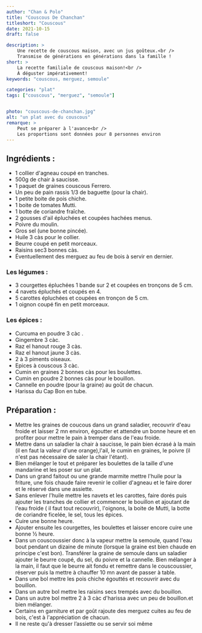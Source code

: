 ```yaml
---
author: "Chan & Polo"
title: "Couscous De Chanchan"
titleshort: "Couscous"
date: 2021-10-15
draft: false

description: >
    Une recette de couscous maison, avec un jus goûteux.<br />
    Transmise de générations en générations dans la famille !
short: >
    La recette familiale de couscous maison!<br />
    À déguster impérativement!
keywords: "couscous, merguez, semoule"

categories: "plat"
tags: ["couscous", "merguez", "semoule"]


photo: "couscous-de-chanchan.jpg"
alt: "un plat avec du couscous"
remarque: >
    Peut se préparer à l'avance<br />
    Les proportions sont données pour 8 personnes environ
---
```


## Ingrédients :

- 1 collier d'agneau coupé en tranches.
- 500g de chair à saucisse.
- 1 paquet de graines couscous Ferrero.
- Un peu de pain rassis 1/3 de baguette (pour la chair).
- 1 petite boite de pois chiche.
- 1 boite de tomates Mutti.
- 1 botte de coriandre fraîche.
- 2 gousses d'ail épluchées et coupées hachées menus.
- Poivre du moulin.
- Gros sel (une bonne pincée).
- Huile 3 càs pour le collier.
- Beurre coupé en petit morceaux.
- Raisins sec3 bonnes càs.
- Éventuellement des merguez au feu de bois à servir en dernier.


### Les légumes :

- 3 courgettes épluchées 1 bande sur 2 et coupées en tronçons de 5 cm.
- 4 navets épluchés et coupés en 4.
- 5 carottes épluchées et coupées en tronçon de 5 cm.
- 1 oignon coupé fin en petit morceaux.


### Les épices :

- Curcuma en poudre 3 càc .
- Gingembre 3 càc.
- Raz el hanout rouge 3 càs.
- Raz el hanout jaune 3 càs.
- 2 à 3 piments oiseaux.
- Epices à couscous 3 càc.
- Cumin en graines 2 bonnes càs pour les boulettes.
- Cumin en poudre 2 bonnes càs pour le bouillon.
- Cannelle en poudre (pour la graine) au goût de chacun.
- Harissa du Cap Bon en tube.

## Préparation :

- Mettre les graines de coucous dans un grand saladier, recouvrir d'eau froide et laisser 2 mn environ, égoutter et attendre un bonne heure et en profiter pour mettre le pain à tremper dans de l'eau froide.
- Mettre dans un saladier la chair à saucisse, le pain bien écrasé à la main (il en faut la valeur d'une orange),l'ail, le cumin en graines, le poivre (il n'est pas nécessaire de saler la chair l'étant).
- Bien mélanger le tout et préparer les boulettes de la taille d'une mandarine et les poser sur un plat.
- Dans un grand faitout ou une grande marmite mettre l'huile pour la friture, une fois chaude faire revenir le collier d'agneau et le faire dorer et le réservé dans une assiette.
- Sans enlever l'huile mettre les navets et les carottes, faire dorés puis ajouter les tranches de collier et commencer le bouillon et ajoutant de l'eau froide ( il faut tout recouvrir), l'oignons, la boite de Mutti, la botte de coriandre ficelée, le sel, tous les épices.
- Cuire une bonne heure.
- Ajouter ensuite les courgettes, les boulettes et laisser encore cuire une bonne ½ heure.
- Dans un couscoussier donc à la vapeur mettre la semoule, quand l'eau bout pendant un dizaine de minute (lorsque la graine est bien chaude en principe c'est bon). Transférer la graine de semoule dans un saladier ajouter le beurre coupé, du sel, du poivre et la cannelle. Bien mélanger à la main, il faut que le beurre ait fondu et remettre dans le couscoussier, réserver puis la mettre à chauffer 10 mn avant de passer à table.
- Dans une bol mettre les pois chiche égouttés et recouvrir avec du bouillon.
- Dans un autre bol mettre les raisins secs trempés avec du bouillon.
- Dans un autre bol mettre 2 à 3 càc d'harissa avec un peu de bouillon.et bien mélanger.
- Certains en garniture et par goût rajoute des merguez cuites au feu de bois, c'est à l'appréciation de chacun.
- Il ne reste qu'à dresser l’assiette ou se servir soi même

